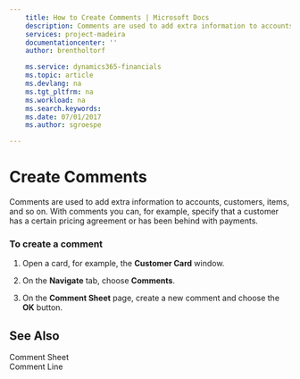 ```yaml
---
    title: How to Create Comments | Microsoft Docs
    description: Comments are used to add extra information to accounts, customers, items, and so on. With comments you can, for example, specify that a customer has a certain pricing agreement or has been behind with payments.
    services: project-madeira
    documentationcenter: ''
    author: brentholtorf

    ms.service: dynamics365-financials
    ms.topic: article
    ms.devlang: na
    ms.tgt_pltfrm: na
    ms.workload: na
    ms.search.keywords:
    ms.date: 07/01/2017
    ms.author: sgroespe

---
```

# Create Comments
Comments are used to add extra information to accounts, customers, items, and so on. With comments you can, for example, specify that a customer has a certain pricing agreement or has been behind with payments.  
  
### To create a comment  
  
1.  Open a card, for example, the **Customer Card** window.  
  
2.  On the **Navigate** tab, choose **Comments**.  
  
3.  On the **Comment Sheet** page, create a new comment and choose the **OK** button.  
  
## See Also  
 Comment Sheet   
 Comment Line